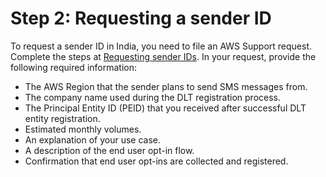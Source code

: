 # Step 2: Requesting a sender ID<a name="sns-india-request-sender-id"></a>

To request a sender ID in India, you need to file an AWS Support request\. Complete the steps at [Requesting sender IDs](channels-sms-awssupport-sender-id.md)\. In your request, provide the following required information:
+ The AWS Region that the sender plans to send SMS messages from\.
+ The company name used during the DLT registration process\.
+ The Principal Entity ID \(PEID\) that you received after successful DLT entity registration\.
+ Estimated monthly volumes\.
+ An explanation of your use case\.
+ A description of the end user opt\-in flow\.
+ Confirmation that end user opt\-ins are collected and registered\.